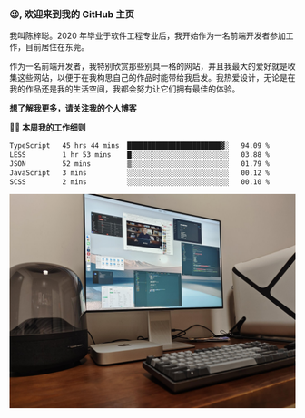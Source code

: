 ### 😉, 欢迎来到我的 GitHub 主页

我叫陈梓聪。2020 年毕业于软件工程专业后，我开始作为一名前端开发者参加工作，目前居住在东莞。

作为一名前端开发者，我特别欣赏那些别具一格的网站，并且我最大的爱好就是收集这些网站，以便于在我构思自己的作品时能带给我启发。我热爱设计，无论是在我的作品还是我的生活空间，我都会努力让它们拥有最佳的体验。

**想了解我更多，请关注我的[个人博客](https://leoku.top)**

🧑‍💻 **本周我的工作细则**
<!--START_SECTION:waka-->
```text
TypeScript   45 hrs 44 mins  ███████████████████████▓░   94.09 % 
LESS         1 hr 53 mins    █░░░░░░░░░░░░░░░░░░░░░░░░   03.88 % 
JSON         52 mins         ▒░░░░░░░░░░░░░░░░░░░░░░░░   01.79 % 
JavaScript   3 mins          ░░░░░░░░░░░░░░░░░░░░░░░░░   00.12 % 
SCSS         2 mins          ░░░░░░░░░░░░░░░░░░░░░░░░░   00.10 % 
```
<!--END_SECTION:waka-->

![desktop](./mine.jpg)
